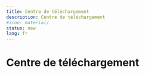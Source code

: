 ```yaml
---
title: Centre de téléchargement
description: Centre de téléchargement
#icon: material/
status: new
lang: fr
---
```


# Centre de téléchargement

